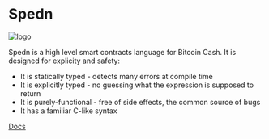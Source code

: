 Spedn
=================================

![logo](https://proxy.duckduckgo.com/iu/?u=https%3A%2F%2F99bitcoins.com%2Fwp-content%2Fuploads%2F2015%2F08%2FSmart-Contracts-with-Bitcion.png&f=1)

Spedn is a high level smart contracts language for Bitcoin Cash.
It is designed for explicity and safety:

* It is statically typed - detects many errors at compile time
* It is explicitly typed - no guessing what the expression is supposed to return
* It is purely-functional - free of side effects, the common source of bugs
* It has a familiar C-like syntax

[Docs](http://spedn.rtfd.io)
